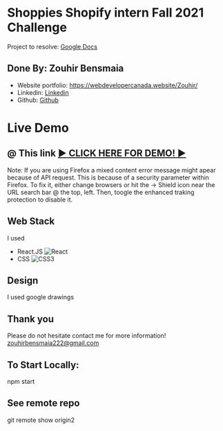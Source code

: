 # Shoppies Shopify intern Fall 2021 Challenge

Project to resolve: <a href="https://docs.google.com/document/d/1SdR9rQpocsH5rPTOcxr9noqHRld5NJlylKO9Hf94U8U/edit#heading=h.31w9woubunro">Google Docs</a>


## Done By: Zouhir Bensmaia

<ul>
    <li>Website portfolio: <a href="https://webdevelopercanada.website/Zouhir/">https://webdevelopercanada.website/Zouhir/</a></li>
    <li>Linkedin: <a href="https://www.linkedin.com/in/webdevelopercanada">Linkedin</a></li>
    <li>Github: <a href="https://github.com/ZouhirBensm">Github</a></li>
</ul>

# Live Demo

## @ This link <a href="https://zouhirbensm.github.io/shopify/" target="_blank">:arrow_forward: CLICK HERE FOR DEMO! :arrow_forward:</a>

Note: If you are using Firefox a mixed content error message might apear because of API request. This is because of a security parameter within Firefox. To fix it, either change browsers or hit the -> Shield icon near the URL search bar @ the top, left. Then, toogle the enhanced traking protection to disable it. 


## Web Stack

I used
<ul>
    <li>React.JS <img alt="React" src="https://img.shields.io/badge/react-%2320232a.svg?&style=for-the-badge&logo=react&logoColor=%2361DAFB"/></li>
    <li>CSS <img alt="CSS3" src="https://img.shields.io/badge/css3-%231572B6.svg?&style=for-the-badge&logo=css3&logoColor=white"/></li>
</ul>

## Design

I used google drawings

## Thank you

Please do not hesitate contact me for more information!<br>
zouhirbensmaia222@gmail.com

## To Start Locally:
npm start

## See remote repo
git remote show origin2

